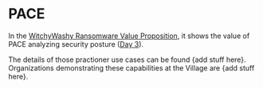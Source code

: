 # PACE

In the [WitchyWashy Ransomware Value Proposition](README.md),
it shows the value of PACE analyzing security posture ([Day 3](./README.md#day-3---triumvirate-cleanup-inc)).

The details of those practioner use cases can be found 
{add stuff here}.
Organizations demonstrating these capabilities at the Village are
{add stuff here}.